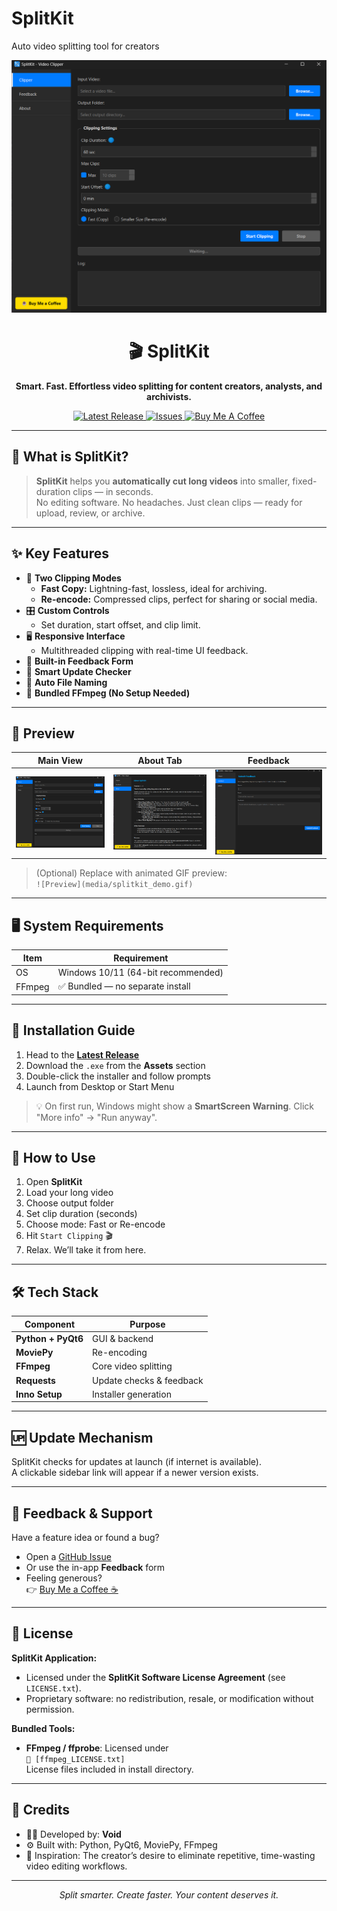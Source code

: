 # SplitKit
Auto video splitting tool for creators

<p align="center">
  <img src="media/front_view.png" alt="SplitKit Banner" width="700"/>
</p>

<h1 align="center">🎬 SplitKit</h1>
<p align="center"><strong>Smart. Fast. Effortless video splitting for content creators, analysts, and archivists.</strong></p>

<p align="center">
  <a href="https://github.com/void032/SplitKit/releases/latest">
    <img src="https://img.shields.io/github/v/release/void032/SplitKit?style=for-the-badge" alt="Latest Release">
  </a>
  <a href="https://github.com/void032/SplitKit/issues">
    <img src="https://img.shields.io/github/issues/void032/SplitKit?style=for-the-badge" alt="Issues">
  </a>
  <a href="https://buymeacoffee.com/void1">
    <img src="https://img.shields.io/badge/Buy%20Me%20a%20Coffee-%E2%98%95-blue?style=for-the-badge" alt="Buy Me A Coffee">
  </a>
</p>

---

## 🎥 What is SplitKit?

> **SplitKit** helps you **automatically cut long videos** into smaller, fixed-duration clips — in seconds.  
> No editing software. No headaches. Just clean clips — ready for upload, review, or archive.

---

## ✨ Key Features

- 🧠 **Two Clipping Modes**
  - **Fast Copy:** Lightning-fast, lossless, ideal for archiving.
  - **Re-encode:** Compressed clips, perfect for sharing or social media.
- 🎛️ **Custom Controls**
  - Set duration, start offset, and clip limit.
- 🖥️ **Responsive Interface**
  - Multithreaded clipping with real-time UI feedback.
- 💬 **Built-in Feedback Form**
- 🚀 **Smart Update Checker**
- 🧠 **Auto File Naming**
- 🧰 **Bundled FFmpeg (No Setup Needed)**

---

## 📸 Preview

| Main View | About Tab | Feedback |
|----------|-----------|----------|
| ![](media/front_view.png) | ![](media/about.png) | ![](media/feedback.png) |

> (Optional) Replace with animated GIF preview:  
> `![Preview](media/splitkit_demo.gif)`

---

## 🖥️ System Requirements

| Item | Requirement |
|------|-------------|
| OS   | Windows 10/11 (64-bit recommended) |
| FFmpeg | ✅ Bundled — no separate install |

---

## 🚀 Installation Guide

1. Head to the [**Latest Release**](https://github.com/void032/SplitKit/releases/latest)
2. Download the `.exe` from the **Assets** section
3. Double-click the installer and follow prompts
4. Launch from Desktop or Start Menu

> 💡 On first run, Windows might show a **SmartScreen Warning**. Click "More info" → "Run anyway".

---

## 🧪 How to Use

1. Open **SplitKit**
2. Load your long video
3. Choose output folder
4. Set clip duration (seconds)
5. Choose mode: Fast or Re-encode
6. Hit `Start Clipping` 🎬
7. Relax. We’ll take it from here.

---

## 🛠️ Tech Stack

| Component | Purpose |
|----------|---------|
| **Python + PyQt6** | GUI & backend |
| **MoviePy** | Re-encoding |
| **FFmpeg** | Core video splitting |
| **Requests** | Update checks & feedback |
| **Inno Setup** | Installer generation |

---

## 🆙 Update Mechanism

SplitKit checks for updates at launch (if internet is available).  
A clickable sidebar link will appear if a newer version exists.

---

## 💬 Feedback & Support

Have a feature idea or found a bug?

- Open a [GitHub Issue](https://github.com/void032/SplitKit/issues)
- Or use the in-app **Feedback** form
- Feeling generous?  
  👉 [Buy Me a Coffee ☕](https://buymeacoffee.com/void1)

---

## 📜 License

**SplitKit Application:**

- Licensed under the **SplitKit Software License Agreement** (see `LICENSE.txt`).
- Proprietary software: no redistribution, resale, or modification without permission.

**Bundled Tools:**

- **FFmpeg / ffprobe**: Licensed under  
  `📜 [ffmpeg_LICENSE.txt]`  
  License files included in install directory.

---

## 🙏 Credits

- 👨‍💻 Developed by: **Void**
- ⚙️ Built with: Python, PyQt6, MoviePy, FFmpeg
- 🧠 Inspiration: The creator’s desire to eliminate repetitive, time-wasting video editing workflows.

---

<p align="center">
  <em>Split smarter. Create faster. Your content deserves it.</em>
</p>
